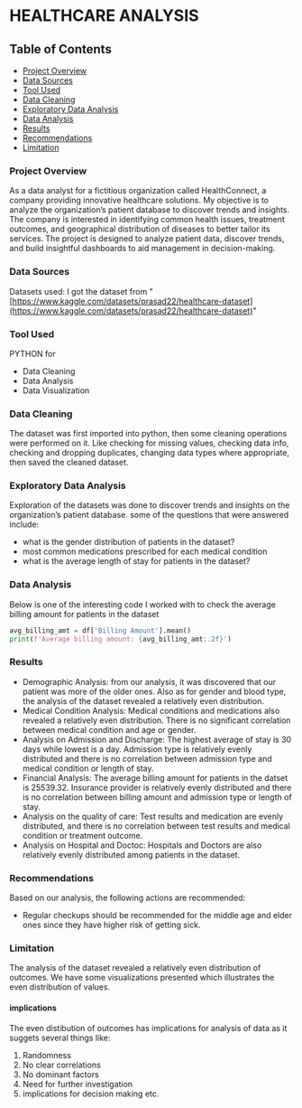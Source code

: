 # HEALTHCARE ANALYSIS

## Table of Contents
- [Project Overview](#project-overview)
- [Data Sources](#data-sources)
- [Tool Used](#tool-used)
- [Data Cleaning](#data-cleaning)
- [Exploratory Data Analysis](#exploratory-data-analysis)
- [Data Analysis](#data-analysis)
- [Results](#results)
- [Recommendations](#recommendations)
- [Limitation](#limitation)
### Project Overview

As a data analyst for a fictitious organization called HealthConnect, a company providing innovative healthcare solutions. My objective is to analyze the organization’s patient database to discover trends and insights. The company is interested in identifying common health issues, treatment outcomes, and geographical distribution of diseases to better tailor its services. The project is designed to analyze patient data, discover trends, and build insightful dashboards to aid management in decision-making.

### Data Sources

Datasets used: I got the dataset from "[https://www.kaggle.com/datasets/prasad22/healthcare-dataset](https://www.kaggle.com/datasets/prasad22/healthcare-dataset)"

### Tool Used 
PYTHON  for
- Data Cleaning
- Data Analysis
- Data Visualization

### Data Cleaning
The dataset was first imported into python, then some cleaning operations were performed on it. Like checking for missing values, checking data info, checking and dropping duplicates, changing data types where appropriate, then saved the cleaned dataset.

### Exploratory Data Analysis
Exploration of the datasets was done to discover trends and insights on the organization’s patient database. some of the questions that were answered include:
- what is the gender distribution of patients in the dataset?
- most common medications prescribed for each medical condition
- what is the average length of stay for patients in the dataset?

### Data Analysis
Below is one of the interesting code I worked with to check the average billing amount for patients in the dataset

```python
avg_billing_amt = df['Billing Amount'].mean()
print(f'Average billing amount: {avg_billing_amt:.2f}')
```

### Results

- Demographic Analysis: from our analysis, it was discovered that our patient was more of the older ones. Also as for gender and blood type, the analysis of the dataset revealed a relatively even distribution.
- Medical Condition Analysis: Medical conditions and medications also revealed a relatively even distribution. There is no significant correlation between medical condition and age or gender. 
- Analysis on Admission and Discharge: The highest average of stay is 30 days while lowest is a day. Admission type is relatively evenly distributed and there is no correlation between admission type and medical condition or length of stay.
- Financial Analysis: The average billing amount for patients in the datset is 25539.32. Insurance provider is relatively evenly distributed and there is no correlation between billing amount and admission type or length of stay.
- Analysis on the quality of care: Test results and medication are evenly distributed, and there is no correlation between test results and medical condition or treatment outcome.
- Analysis  on Hospital and Doctoc: Hospitals and Doctors are also relatively evenly distributed among patients in the dataset. 
### Recommendations
Based on our analysis, the following actions are recommended:
- Regular checkups should be recommended for the middle age and elder ones since they have higher risk of getting sick.


### Limitation
The analysis of the dataset revealed a relatively even distribution of outcomes. We have some visualizations presented which illustrates the even distribution of values.
#### implications
The even distibution of outcomes has implications for analysis of data as it suggets several things like:
1) Randomness
2) No clear correlations
3) No dominant factors
4) Need for further investigation
5) implications for decision making   etc.




